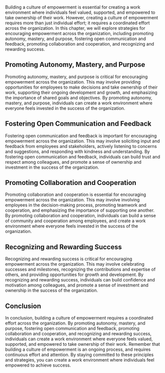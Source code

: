 
Building a culture of empowerment is essential for creating a work environment where individuals feel valued, supported, and empowered to take ownership of their work. However, creating a culture of empowerment requires more than just individual effort; it requires a coordinated effort across the organization. In this chapter, we will explore strategies for encouraging empowerment across the organization, including promoting autonomy, mastery, and purpose, fostering open communication and feedback, promoting collaboration and cooperation, and recognizing and rewarding success.

Promoting Autonomy, Mastery, and Purpose
----------------------------------------

Promoting autonomy, mastery, and purpose is critical for encouraging empowerment across the organization. This may involve providing opportunities for employees to make decisions and take ownership of their work, supporting their ongoing development and growth, and emphasizing the importance of shared goals and objectives. By promoting autonomy, mastery, and purpose, individuals can create a work environment where everyone feels invested in the success of the organization.

Fostering Open Communication and Feedback
-----------------------------------------

Fostering open communication and feedback is important for encouraging empowerment across the organization. This may involve soliciting input and feedback from employees and stakeholders, actively listening to concerns and suggestions, and responding with kindness and understanding. By fostering open communication and feedback, individuals can build trust and respect among colleagues, and promote a sense of ownership and investment in the success of the organization.

Promoting Collaboration and Cooperation
---------------------------------------

Promoting collaboration and cooperation is essential for encouraging empowerment across the organization. This may involve involving employees in the decision-making process, promoting teamwork and cooperation, and emphasizing the importance of supporting one another. By promoting collaboration and cooperation, individuals can build a sense of community and cooperation among employees, and create a work environment where everyone feels invested in the success of the organization.

Recognizing and Rewarding Success
---------------------------------

Recognizing and rewarding success is critical for encouraging empowerment across the organization. This may involve celebrating successes and milestones, recognizing the contributions and expertise of others, and providing opportunities for growth and development. By recognizing and rewarding success, individuals can build confidence and motivation among colleagues, and promote a sense of investment and ownership in the success of the organization.

Conclusion
----------

In conclusion, building a culture of empowerment requires a coordinated effort across the organization. By promoting autonomy, mastery, and purpose, fostering open communication and feedback, promoting collaboration and cooperation, and recognizing and rewarding success, individuals can create a work environment where everyone feels valued, supported, and empowered to take ownership of their work. Remember that building a culture of empowerment is an ongoing process, and requires continuous effort and attention. By staying committed to these principles and strategies, you can create a work environment where individuals feel empowered to achieve success.
